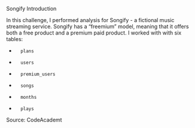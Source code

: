 Songify Introduction

In this challenge, I performed analysis for Songify - a fictional music streaming service. Songify has a “freemium” model, meaning that it offers both a free product and a premium paid product.
I worked with with six tables:
* 		plans
* 		users
* 		premium_users
* 		songs
* 		months
* 		plays

Source: CodeAcademt 
